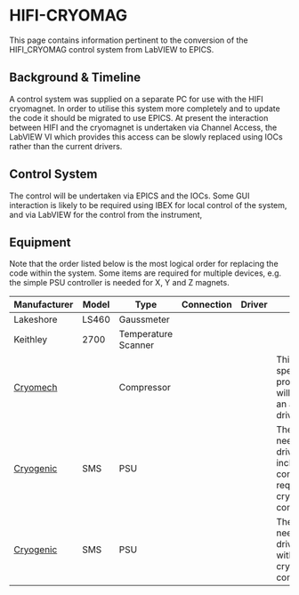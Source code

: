 # HIFI-CRYOMAG

This page contains information pertinent to the conversion of the HIFI_CRYOMAG control system from LabVIEW to EPICS.

## Background & Timeline ##
A control system was supplied on a separate PC for use with the HIFI cryomagnet. In order to utilise this system more completely and to update the code it should be migrated to use EPICS. At present the interaction between HIFI and the cryomagnet is undertaken via Channel Access, the LabVIEW VI which provides this access can be slowly replaced using IOCs rather than the current drivers.

## Control System ##
The control will be undertaken via EPICS and the IOCs. Some GUI interaction is likely to be required using IBEX for local control of the system, and via LabVIEW for the control from the instrument,

## Equipment ##
Note that the order listed below is the most logical order for replacing the code within the system. Some items are required for multiple devices, e.g. the simple PSU controller is needed for X, Y and Z magnets.

| Manufacturer | Model | Type | Connection | Driver | Notes |
| --- | --- | --- | --- | --- | --- |
| Lakeshore | LS460 | Gaussmeter | | | |
| Keithley | 2700 | Temperature Scanner | | | |
| [Cryomech](http://www.cryomech.com/) | | Compressor | | | This uses a specific protocol, so will not be an asyn driver |
| [Cryogenic](http://www.cryogenic.co.uk/) | SMS | PSU | | | There is need for a driver which includes the control of required cryogenic components |
| [Cryogenic](http://www.cryogenic.co.uk/) | SMS | PSU | | | There is need for a driver without the cryogenic components |